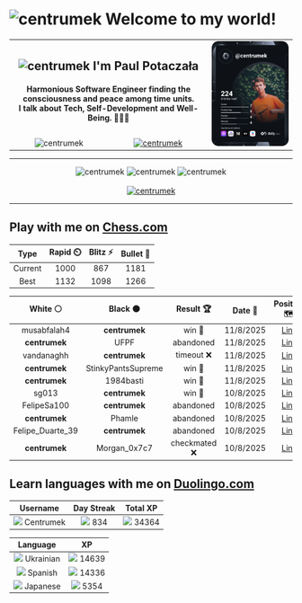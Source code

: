 <h1>
  <img
    src="https://emojis.slackmojis.com/emojis/images/1531849430/4246/blob-sunglasses.gif"
    width="30"
    alt="centrumek"
  />
  Welcome to my world!
</h1>

<table>
  <tbody>
    <tr>
      <td align="center" width="70%" colspan="2">
        <h2>
          <img
            src="https://raw.githubusercontent.com/MartinHeinz/MartinHeinz/master/wave.gif"
            width="30px"
            alt="centrumek"
          />
          I'm Paul Potaczała
        </h2>
        <h4>
          Harmonious Software Engineer finding the consciousness and peace among time units.
          <br/>
          I talk about Tech, Self-Development and Well-Being. 🌿🧘🚀
        </h4>
      </td>
      <td width="30%" rowspan="2">
        <a href="https://app.daily.dev/centrumek">
          <img
            src="./devcard.svg"
            alt="centrumek"
          />
        </a>
      </td>
    </tr>
    <tr align="center">
      <td>
        <img
          src="https://komarev.com/ghpvc/?username=centrumek&label=visitors&color=0e75b6&style=flat"
          alt="centrumek"
        >
      </td>
      <td>
        <a href="https://stackoverflow.com/users/14496012/centrumek">
          <img
            src="https://stackoverflow.com/users/flair/14496012.png?theme=dark"
            alt="centrumek"
          >
        </a>
      </td>
    </tr>
  </tbody>
</table>

---
<div align="center">
  <img 
    src="https://github-readme-stats.vercel.app/api?username=centrumek&show_icons=true&count_private=true&theme=dark&hide_border=true&hide=issues,contribs&bg_color=00000000"
    alt="centrumek"
  />
  <img
    src="https://github-readme-stats.vercel.app/api/top-langs/?username=centrumek&layout=compact&hide_border=true&theme=dark&bg_color=00000000&langs_count=6&exclude_repo=air-statistic-app"
    alt="centrumek"
  />
  <img 
    src="https://github-readme-streak-stats.herokuapp.com?user=centrumek&theme=dark&hide_border=true&background=FFFFFF00"
    alt="centrumek"
  />
  <br/>
  <br/>
  <a href="https://www.buymeacoffee.com/centrumek">
    <img
      src="https://cdn.buymeacoffee.com/buttons/v2/default-orange.png"
      height="50"
      width="210"
      alt="centrumek"
    />
  </a>
</div>

---

## Play with me on [Chess.com](https://www.chess.com/member/centrumek)

<div align="center">
<!--START_SECTION:chessStats-->
<!-- Automatically generated with https://github.com/Balastrong/chess-stats-action -->

| Type | Rapid ⏲️ | Blitz ⚡ | Bullet 🔫 |
|:---:|:---:|:---:|:---:|
| Current | 1000 | 867 | 1181 |
| Best | 1132 | 1098 | 1266 |

| White ⚪ | Black ⚫ | Result 🏆 | Date 📅 | Position 🗺️ | Type 🕕 |
|:---:|:---:|:---:|:---:|:---:|:---:|
| musabfalah4 | **centrumek** | win 🥇 | 11/8/2025 | <a href="http://www.ee.unb.ca/cgi-bin/tervo/fen.pl?select=4k2r/3r1p2/3p2pn/1Qp4p/p3PN2/2P1n2P/PPq3P1/2KR3R w - - 0 27">Link</a> | Blitz |
| **centrumek** | UFPF | abandoned  | 11/8/2025 | <a href="http://www.ee.unb.ca/cgi-bin/tervo/fen.pl?select=2N5/pp3k1p/6p1/8/8/4pq2/1B5K/8 w - - 0 35">Link</a> | Blitz |
| vandanaghh | **centrumek** | timeout ❌ | 11/8/2025 | <a href="http://www.ee.unb.ca/cgi-bin/tervo/fen.pl?select=8/p7/B7/8/P7/5k2/P6K/8 b - - 0 58">Link</a> | Blitz |
| **centrumek** | StinkyPantsSupreme | win 🥇 | 11/8/2025 | <a href="http://www.ee.unb.ca/cgi-bin/tervo/fen.pl?select=8/1p6/2kb1B2/n5p1/2P5/4P3/5P1P/2R3K1 b - - 0 28">Link</a> | Blitz |
| **centrumek** | 1984basti | win 🥇 | 11/8/2025 | <a href="http://www.ee.unb.ca/cgi-bin/tervo/fen.pl?select=4Q3/p5R1/2p3p1/3p2kp/P7/8/2P4P/4R2K b - - 0 38">Link</a> | Blitz |
| sg013 | **centrumek** | win 🥇 | 10/8/2025 | <a href="http://www.ee.unb.ca/cgi-bin/tervo/fen.pl?select=8/8/8/p3k3/7K/2N4P/PP6/8 w - - 0 44">Link</a> | Blitz |
| FelipeSa100 | **centrumek** | abandoned  | 10/8/2025 | <a href="http://www.ee.unb.ca/cgi-bin/tervo/fen.pl?select=r4bnr/ppp1k3/3p1q1p/3Np1p1/3nP1Q1/3P3N/PPP2PPP/R1B2RK1 b - - 3 11">Link</a> | Blitz |
| **centrumek** | Phamle | abandoned  | 10/8/2025 | <a href="http://www.ee.unb.ca/cgi-bin/tervo/fen.pl?select=r2qkbnr/p3pppp/1pn5/8/3P4/4P3/PPPK1P1P/RNB5 w kq - 0 9">Link</a> | Blitz |
| Felipe_Duarte_39 | **centrumek** | abandoned  | 10/8/2025 | <a href="http://www.ee.unb.ca/cgi-bin/tervo/fen.pl?select=rnk2b1N/pppqp2p/3p4/5p1Q/8/4P1P1/PPPP1PKP/RNB2R2 b - - 0 10">Link</a> | Blitz |
| **centrumek** | Morgan_0x7c7 | checkmated ❌ | 10/8/2025 | <a href="http://www.ee.unb.ca/cgi-bin/tervo/fen.pl?select=2K1r3/k6r/1p6/3p4/3P3P/8/8/8 w - - 1 47">Link</a> | Blitz |

<!--END_SECTION:chessStats-->
</div>

## Learn languages with me on [Duolingo.com](https://www.duolingo.com/profile/Centrumek)

<div align="center">
<!--START_SECTION:duolingoStats-->
<!-- Automatically generated with https://github.com/centrumek/duolingo-readme-stats-->

| Username | Day Streak | Total XP |
|:---:|:---:|:---:|
| <img src="https://raw.githubusercontent.com/centrumek/duolingo-readme-stats/main/assets/duolingo.png" height="12"> Centrumek | <img src="https://raw.githubusercontent.com/centrumek/duolingo-readme-stats/main/assets/streakinactive.svg" height="12"> 834 | <img src="https://raw.githubusercontent.com/centrumek/duolingo-readme-stats/main/assets/xp.svg" height="12"> 34364 | <img src="https://raw.githubusercontent.com/centrumek/duolingo-readme-stats/main/assets/xp.svg" height="12"> 0 |

| Language | XP |
|:---:|:---:|
| <img src="https://raw.githubusercontent.com/centrumek/duolingo-readme-stats/main/assets/langs/ukrainian.svg" height="12"> Ukrainian | <img src="https://raw.githubusercontent.com/centrumek/duolingo-readme-stats/main/assets/xp.svg" height="12"> 14639 |
| <img src="https://raw.githubusercontent.com/centrumek/duolingo-readme-stats/main/assets/langs/spanish.svg" height="12"> Spanish | <img src="https://raw.githubusercontent.com/centrumek/duolingo-readme-stats/main/assets/xp.svg" height="12"> 14336 |
| <img src="https://raw.githubusercontent.com/centrumek/duolingo-readme-stats/main/assets/langs/japanese.svg" height="12"> Japanese | <img src="https://raw.githubusercontent.com/centrumek/duolingo-readme-stats/main/assets/xp.svg" height="12"> 5354 |

<!--END_SECTION:duolingoStats-->
</div>
<!--
**centrumek/centrumek** is a ✨ _special_ ✨ repository because its `README.md` (this file) appears on your GitHub profile.

Here are some ideas to get you started:

- 🔭 I’m currently working on ...
- 🌱 I’m currently learning ...
- 👯 I’m looking to collaborate on ...
- 🤔 I’m looking for help with ...
- 💬 Ask me about ...
- 📫 How to reach me: ...
- 😄 Pronouns: ...
- ⚡ Fun fact: ...
-->
